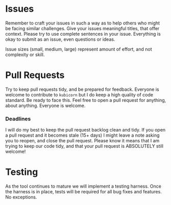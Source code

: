 # Issues

Remember to craft your issues in such a way as to help others who might be facing similar challenges. 
Give your issues meaningful titles, that offer context.
Please try to use complete sentences in your issue.
Everything is okay to submit as an issue, even questions or ideas.

Issue sizes (small, medium, large) represent amount of effort, and not complexity or skill. 

# Pull Requests 

Try to keep pull requests tidy, and be prepared for feedback.
Everyone is welcome to contribute to `kubicorn` but I do keep a high quality of code standard. 
Be ready to face this.
Feel free to open a pull request for anything, about anything.
Everyone is welcome.

### Deadlines

I will do my best to keep the pull request backlog clean and tidy.
If you open a pull request and it becomes stale (15+ days) I might leave a note asking you to reopen, and close the pull request.
Please know it means that I am trying to keep our code tidy, and that your pull request is ABSOLUTELY still welcome!

# Testing

As the tool continues to mature we will implement a testing harness.
Once the harness is in place, tests will be required for all bug fixes and features.
No exceptions. 
